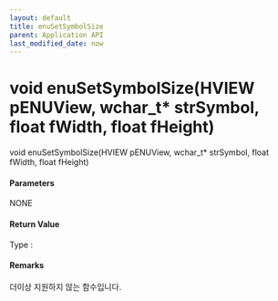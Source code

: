 ```yaml
---
layout: default
title: enuSetSymbolSize
parent: Application API
last_modified_date: now
---
```

# void enuSetSymbolSize\(HVIEW pENUView, wchar\_t\* strSymbol, float fWidth, float fHeight\)

void enuSetSymbolSize\(HVIEW pENUView, wchar\_t\* strSymbol, float fWidth, float fHeight\)

#### Parameters

NONE

#### Return Value

Type :

#### Remarks

더이상 지원하지 않는 함수입니다.



